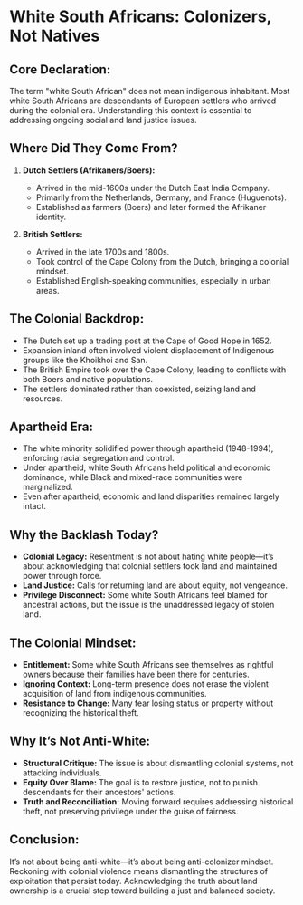 # White South Africans: Colonizers, Not Natives

## Core Declaration:

The term "white South African" does not mean indigenous inhabitant. Most white South Africans are descendants of European settlers who arrived during the colonial era. Understanding this context is essential to addressing ongoing social and land justice issues.

## Where Did They Come From?

1. **Dutch Settlers (Afrikaners/Boers):**

   * Arrived in the mid-1600s under the Dutch East India Company.
   * Primarily from the Netherlands, Germany, and France (Huguenots).
   * Established as farmers (Boers) and later formed the Afrikaner identity.

2. **British Settlers:**

   * Arrived in the late 1700s and 1800s.
   * Took control of the Cape Colony from the Dutch, bringing a colonial mindset.
   * Established English-speaking communities, especially in urban areas.

## The Colonial Backdrop:

* The Dutch set up a trading post at the Cape of Good Hope in 1652.
* Expansion inland often involved violent displacement of Indigenous groups like the Khoikhoi and San.
* The British Empire took over the Cape Colony, leading to conflicts with both Boers and native populations.
* The settlers dominated rather than coexisted, seizing land and resources.

## Apartheid Era:

* The white minority solidified power through apartheid (1948-1994), enforcing racial segregation and control.
* Under apartheid, white South Africans held political and economic dominance, while Black and mixed-race communities were marginalized.
* Even after apartheid, economic and land disparities remained largely intact.

## Why the Backlash Today?

* **Colonial Legacy:** Resentment is not about hating white people—it’s about acknowledging that colonial settlers took land and maintained power through force.
* **Land Justice:** Calls for returning land are about equity, not vengeance.
* **Privilege Disconnect:** Some white South Africans feel blamed for ancestral actions, but the issue is the unaddressed legacy of stolen land.

## The Colonial Mindset:

* **Entitlement:** Some white South Africans see themselves as rightful owners because their families have been there for centuries.
* **Ignoring Context:** Long-term presence does not erase the violent acquisition of land from indigenous communities.
* **Resistance to Change:** Many fear losing status or property without recognizing the historical theft.

## Why It’s Not Anti-White:

* **Structural Critique:** The issue is about dismantling colonial systems, not attacking individuals.
* **Equity Over Blame:** The goal is to restore justice, not to punish descendants for their ancestors' actions.
* **Truth and Reconciliation:** Moving forward requires addressing historical theft, not preserving privilege under the guise of fairness.

## Conclusion:

It’s not about being anti-white—it’s about being anti-colonizer mindset. Reckoning with colonial violence means dismantling the structures of exploitation that persist today. Acknowledging the truth about land ownership is a crucial step toward building a just and balanced society.
